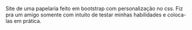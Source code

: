 Site de uma papelaria feito em bootstrap com personalização no css.
Fiz pra um amigo somente com intuito de testar minhas habilidades e coloca-las em prática.